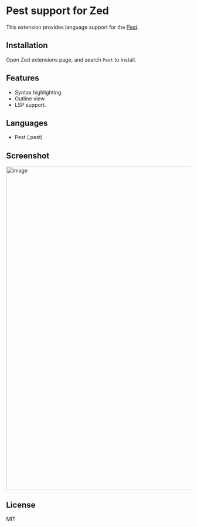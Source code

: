 # Pest support for Zed

This extension provides language support for the [Pest](https://pest.rs).

## Installation

Open Zed extensions page, and search `Pest` to install.

## Features

- Syntax highlighting.
- Outline view.
- LSP support.

## Languages

- Pest (.pest)

## Screenshot

<img width="880" alt="image" src="https://github.com/pest-parser/zed-pest/assets/5518/d7938d4c-f931-4d1b-80dd-14fa660fe1f9">

## License

MIT

